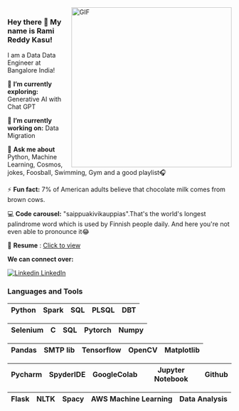 <img align="right" alt="GIF" src="https://github.com/kasuramireddy1990/kasuramireddy1990/blob/master/gif.gif" width="360"/>

<!--https://i.imgur.com/9GNZGLH.gif

-->

### Hey there 👋 My name is Rami Reddy Kasu! 

<!--
**kasuramireddy1990/kasuramireddy1990** is a ✨ _special_ ✨ repository because its `README.md` (this file) appears on your GitHub profile.

Here are some ideas to get you started:

- 🔭 I’m currently working on ...
- 🌱 I’m currently learning ...
- 👯 I’m looking to collaborate on ...
- 🤔 I’m looking for help with ...
- 💬 Ask me about ...
- 📫 How to reach me: ...
- 😄 Pronouns: ...
- ⚡ Fun fact: ...

-->

I am a Data Data Engineer at Bangalore India!
 

🌱 **I’m currently exploring:** Generative AI with Chat GPT

🔭 **I’m currently working on:** Data Migration 

💬 **Ask me about** Python, Machine Learning, Cosmos, jokes, Foosball, Swimming, Gym and a good playlist🎧

⚡ **Fun fact:** 7% of American adults believe that chocolate milk comes from brown cows.

💻 **Code carousel:** "saippuakivikauppias".That's the world's longest palindrome word which is used by Finnish people daily. And here you're not even able to pronounce it😂

📄 **Resume** : [Click to view](https://drive.google.com/file/d/1sc5t3Pq0oOvsRyWdL2rM-GHAms0-X1VZ/view?usp=sharing)

**We can connect over:**

[![Linkedin](https://i.stack.imgur.com/gVE0j.png) LinkedIn](https://www.linkedin.com/in/rami-reddy-kasu-b3baa6bb/)&nbsp;
### Languages and Tools


| Python | Spark | SQL | PLSQL | DBT |
| :---: | :---: | :---: | :---: | :---: |


| Selenium | C | SQL | Pytorch | Numpy |
| :---: | :---: | :---: | :---: | :---: |

| Pandas | SMTP lib | Tensorflow | OpenCV | Matplotlib |
| :---: | :---: | :---: | :---: | :---: |

| Pycharm | SpyderIDE | GoogleColab | Jupyter Notebook | Github |
| :---: | :---: | :---: | :---: | :---: |

| Flask | NLTK | Spacy | AWS Machine Learning | Data Analysis |
| :---: | :---: | :---: | :---: | :---: |


